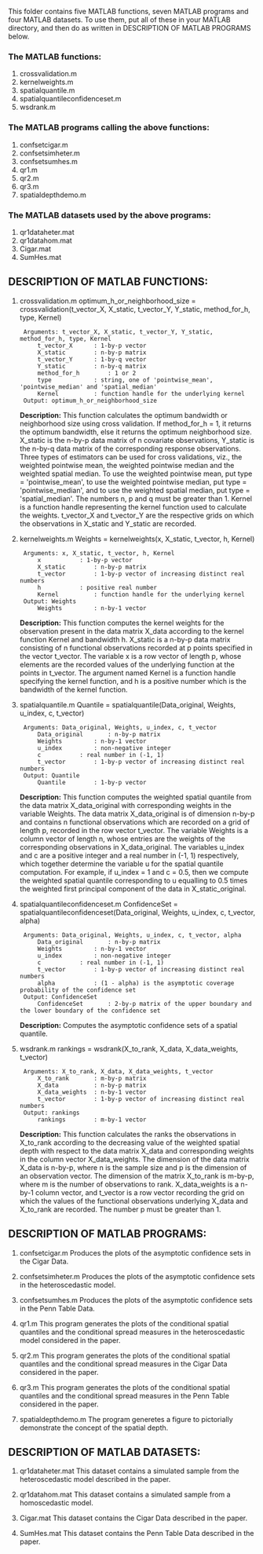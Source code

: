 This folder contains five MATLAB functions, seven MATLAB programs and four MATLAB datasets. To use them, put all of these in your MATLAB directory, and then do as written in DESCRIPTION OF MATLAB PROGRAMS below.

### The MATLAB functions:
1. crossvalidation.m
2. kernelweights.m
3. spatialquantile.m
4. spatialquantileconfidenceset.m
5. wsdrank.m

### The MATLAB programs calling the above functions:
1. confsetcigar.m
2. confsetsimheter.m
3. confsetsumhes.m
4. qr1.m
5. qr2.m
6. qr3.m
7. spatialdepthdemo.m

### The MATLAB datasets used by the above programs:
1. qr1dataheter.mat
2. qr1datahom.mat
3. Cigar.mat
4. SumHes.mat

## DESCRIPTION OF MATLAB FUNCTIONS:

1. crossvalidation.m
	optimum_h_or_neighborhood_size = crossvalidation(t_vector_X, X_static, t_vector_Y, Y_static, method_for_h, type, Kernel)
	
		Arguments: t_vector_X, X_static, t_vector_Y, Y_static, method_for_h, type, Kernel
			t_vector_X		: 1-by-p vector
			X_static		: n-by-p matrix
			t_vector_Y		: 1-by-q vector
			Y_static		: n-by-q matrix
			method_for_h		: 1 or 2
			type			: string, one of 'pointwise_mean', 'pointwise_median' and 'spatial_median'
			Kernel			: function handle for the underlying kernel
		Output: optimum_h_or_neighborhood_size
			
	**Description:**
	This function calculates the optimum bandwidth or neighborhood size using cross validation. If method_for_h = 1, it returns the optimum bandwidth, else it returns the optimum neighborhood size. X_static is the n-by-p data matrix of n covariate observations, Y_static is the n-by-q data matrix of the corresponding response observations. Three types of estimators can be used for cross validations, viz., the weighted pointwise mean, the weighted pointwise median and the weighted spatial median. To use the weighted pointwise mean, put type = 'pointwise_mean', to use the weighted pointwise median, put type = 'pointwise_median', and to use the weighted spatial median, put type = 'spatial_median'. The numbers n, p and q must be greater than 1. Kernel is a function handle representing the kernel function used to calculate the weights. t_vector_X and t_vector_Y are the respective grids on which the observations in X_static and Y_static are recorded.

2. kernelweights.m
	Weights = kernelweights(x, X_static, t_vector, h, Kernel)
	
		Arguments: x, X_static, t_vector, h, Kernel
			x			: 1-by-p vector
			X_static		: n-by-p matrix
			t_vector		: 1-by-p vector of increasing distinct real numbers
			h			: positive real number
			Kernel			: function handle for the underlying kernel
		Output: Weights
			Weights			: n-by-1 vector
			
	**Description:**
	This function computes the kernel weights for the observation present in the data matrix X_data according to the kernel function Kernel and bandwidth h. X_static is a n-by-p data matrix consisting of n functional observations recorded at p points specified in the vector t_vector. The variable x is a row vector of length p, whose elements are the recorded values of the underlying function at the points in t_vector. The argument named Kernel is a function handle specifying the kernel function, and h is a positive number which is the bandwidth of the kernel function.

3. spatialquantile.m
	Quantile = spatialquantile(Data_original, Weights, u_index, c, t_vector)
	
		Arguments: Data_original, Weights, u_index, c, t_vector
			Data_original		: n-by-p matrix
			Weights			: n-by-1 vector
			u_index			: non-negative integer
			c			: real number in (-1, 1)
			t_vector		: 1-by-p vector of increasing distinct real numbers
		Output: Quantile
			Quantile		: 1-by-p vector
			
	**Description:**
	This function computes the weighted spatial quantile from the data matrix X_data_original with corresponding weights in the variable Weights. The data matrix X_data_original is of dimension n-by-p and contains n functional observations which are recorded on a grid of length p, recorded in the row vector t_vector. The variable Weights is a column vector of length n, whose entries are the weights of the corresponding observations in X_data_original. The variables u_index and c are a positive integer and a real number in (-1, 1) respectively, which together determine the variable u for the spatial quantile computation. For example, if u_index = 1 and c = 0.5, then we compute the weighted spatial quantile corresponding to u equalling to 0.5 times the weighted first principal component of the data in X_static_original.

4. spatialquantileconfidenceset.m
	ConfidenceSet = spatialquantileconfidenceset(Data_original, Weights, u_index, c, t_vector, alpha)

		Arguments: Data_original, Weights, u_index, c, t_vector, alpha
			Data_original		: n-by-p matrix
			Weights			: n-by-1 vector
			u_index			: non-negative integer
			c			: real number in (-1, 1)
			t_vector		: 1-by-p vector of increasing distinct real numbers
			alpha			: (1 - alpha) is the asymptotic coverage probability of the confidence set
		Output: ConfidenceSet
			ConfidenceSet		: 2-by-p matrix of the upper boundary and the lower boundary of the confidence set

	**Description:**
	Computes the asymptotic confidence sets of a spatial quantile.
			
5. wsdrank.m
	rankings = wsdrank(X_to_rank, X_data, X_data_weights, t_vector)
	
		Arguments: X_to_rank, X_data, X_data_weights, t_vector
			X_to_rank		: m-by-p matrix
			X_data			: n-by-p matrix
			X_data_weights	: n-by-1 vector
			t_vector		: 1-by-p vector of increasing distinct real numbers
		Output: rankings
			rankings		: m-by-1 vector
			
	**Description:**
	This function calculates the ranks the observations in X_to_rank according to the decreasing value of the weighted spatial depth with respect to  the data matrix X_data and corresponding weights in the column vector X_data_weights. The dimension of the data matrix X_data is n-by-p, where n is the sample size and p is the dimension of an observation vector. The dimension of the matrix X_to_rank is m-by-p, where m is the number of observations to rank. X_data_weights is a n-by-1 column vector, and t_vector is a row vector recording the grid on which the values of the functional observations underlying X_data and X_to_rank are recorded. The number p must be greater than 1.
			

			

## DESCRIPTION OF MATLAB PROGRAMS:

1. confsetcigar.m
	Produces the plots of the asymptotic confidence sets in the Cigar Data.

2. confsetsimheter.m
	Produces the plots of the asymptotic confidence sets in the heteroscedastic model.
3. confsetsumhes.m
	Produces the plots of the asymptotic confidence sets in the Penn Table Data.

4. qr1.m
	This program generates the plots of the conditional spatial quantiles and the conditional spread measures in the heteroscedastic model considered in the paper.

5. qr2.m
	This program generates the plots of the conditional spatial quantiles and the conditional spread measures in the Cigar Data considered in the paper.
6. qr3.m
	This program generates the plots of the conditional spatial quantiles and the conditional spread measures in the Penn Table considered in the paper.

7. spatialdepthdemo.m
	The program generetes a figure to pictorially demonstrate the concept of the spatial depth.




## DESCRIPTION OF MATLAB DATASETS:

1. qr1dataheter.mat
	This dataset contains a simulated sample from the heteroscedastic model described in the paper.

2. qr1datahom.mat
	This dataset contains a simulated sample from a homoscedastic model.

3. Cigar.mat
	This dataset contains the Cigar Data described in the paper.

4. SumHes.mat
	This dataset contains the Penn Table Data described in the paper.
